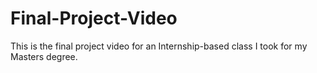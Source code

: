 # Final-Project-Video
This is the final project video for an Internship-based class I took for my Masters degree.
